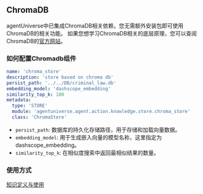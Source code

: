 ## ChromaDB

agentUniverse中已集成ChromaDB相关依赖，您无需额外安装包即可使用ChromaDB的相关功能。
如果您想学习ChromaDB相关的底层原理，您可以查阅ChromaDB的[官方网站](https://www.trychroma.com/)。

### 如何配置Chromadb组件
```yaml
name: 'chroma_store'
description: 'store based on chroma db'
persist_path: '../../DB/criminal_law.db'
embedding_model: 'dashscope_embedding'
similarity_top_k: 100
metadata:
  type: 'STORE'
  module: 'agentuniverse.agent.action.knowledge.store.chroma_store'
  class: 'ChromaStore'
```
- `persist_path`: 数据库的持久化存储路径，用于存储和加载向量数据。
- `embedding_model`: 用于生成嵌入向量的模型名称，这里指定为 dashscope_embedding。
- `similarity_top_k`: 在相似度搜索中返回最相似结果的数量。

### 使用方式
[知识定义与使用](2_2_4_知识定义与使用.md)

